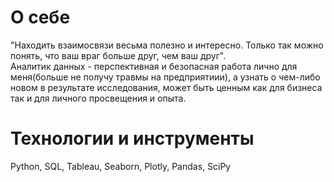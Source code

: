 # О себе
"Находить взаимосвязи весьма полезно и интересно. Только так можно понять, что ваш враг больше друг, чем ваш друг".   
Аналитик данных - перспективная и безопасная работа лично для меня(больше не получу травмы на предприятиии), а узнать о чем-либо новом в результате исследования, может быть ценным как для бизнеса так и для личного просвещения и опыта.

# Технологии и инструменты
Python, SQL, Tableau, Seaborn, Plotly, Pandas, SciPy
